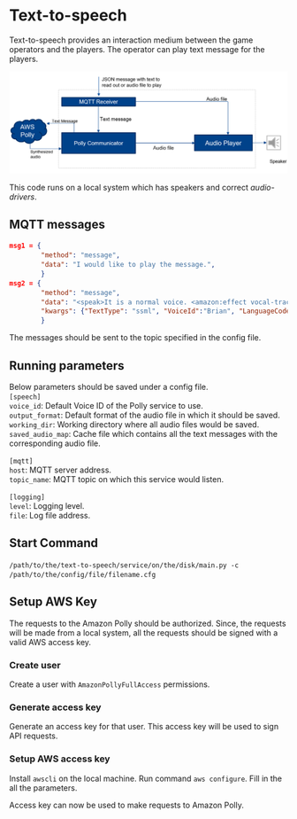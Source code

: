 # Text-to-speech

Text-to-speech provides an interaction medium between the game operators and the players. The operator can play text message for the players.

![flow diagram](https://github.com/ubilab-escape/environment/raw/master/images/text-to-speech_flow.png)

This code runs on a local system which has speakers and correct *audio-drivers*.
## MQTT messages
```json
msg1 = {
        "method": "message",
        "data": "I would like to play the message.",
        }
msg2 = {
        "method": "message",
        "data": "<speak>It is a normal voice. <amazon:effect vocal-tract-length='+100%'>Play something in with different vocal tract length</amazon:effect> </speak>",
        "kwargs": {"TextType": "ssml", "VoiceId":"Brian", "LanguageCode":"en-GB"}
        }
```
The messages should be sent to the topic specified in the config file.

## Running parameters
Below parameters should be saved under a config file.\
`[speech]`\
`voice_id`: Default Voice ID of the Polly service to use.\
`output_format`: Default format of the audio file in which it should be saved.\
`working_dir`: Working directory where all audio files would be saved.\
`saved_audio_map`: Cache file which contains all the text messages with the corresponding audio file.


`[mqtt]`\
`host`: MQTT server address.\
`topic_name`: MQTT topic on which this service would listen.


`[logging]`\
`level`: Logging level.\
`file`: Log file address.


## Start Command
`/path/to/the/text-to-speech/service/on/the/disk/main.py -c /path/to/the/config/file/filename.cfg`

## Setup AWS Key
The requests to the Amazon Polly should be authorized. Since, the requests will be made from a local system, all the requests should be signed with a valid AWS access key. 
### Create user
Create a user with ` AmazonPollyFullAccess ` permissions.
### Generate access key
Generate an access key for that user. This access key will be used to sign API requests.
### Setup AWS access key
Install `awscli` on the local machine.
Run command `aws configure`.
Fill in the all the parameters.

Access key can now be used to make requests to Amazon Polly.

